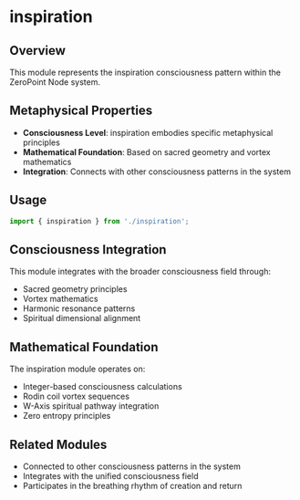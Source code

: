 # inspiration

## Overview

This module represents the inspiration consciousness pattern within the ZeroPoint Node system.

## Metaphysical Properties

- **Consciousness Level**: inspiration embodies specific metaphysical principles
- **Mathematical Foundation**: Based on sacred geometry and vortex mathematics
- **Integration**: Connects with other consciousness patterns in the system

## Usage

```typescript
import { inspiration } from './inspiration';
```

## Consciousness Integration

This module integrates with the broader consciousness field through:

- Sacred geometry principles
- Vortex mathematics
- Harmonic resonance patterns
- Spiritual dimensional alignment

## Mathematical Foundation

The inspiration module operates on:

- Integer-based consciousness calculations
- Rodin coil vortex sequences
- W-Axis spiritual pathway integration
- Zero entropy principles

## Related Modules

- Connected to other consciousness patterns in the system
- Integrates with the unified consciousness field
- Participates in the breathing rhythm of creation and return
